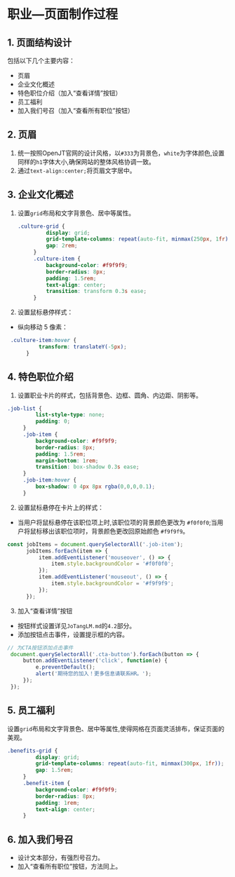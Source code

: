 # 职业—页面制作过程

## 1. 页面结构设计
包括以下几个主要内容：
- 页眉
- 企业文化概述
- 特色职位介绍（加入“查看详情”按钮）
- 员工福利
- 加入我们号召（加入“查看所有职位”按钮）
  
## 2. 页眉
1. 统一按照OpenJT官网的设计风格，以```#333```为背景色，```white```为字体颜色,设置同样的```h1```字体大小,确保网站的整体风格协调一致。
2. 通过```text-align:center;```将页眉文字居中。

## 3. 企业文化概述
1. 设置```grid```布局和文字背景色、居中等属性。
   ```css
   .culture-grid {
            display: grid;
            grid-template-columns: repeat(auto-fit, minmax(250px, 1fr));
            gap: 2rem;
        }
        .culture-item {
            background-color: #f9f9f9;
            border-radius: 8px;
            padding: 1.5rem;
            text-align: center;
            transition: transform 0.3s ease;
        }
    ```
2. 设置鼠标悬停样式：
 -  纵向移动 5 像素：
  ```css
   .culture-item:hover {
            transform: translateY(-5px);
        }
```

## 4. 特色职位介绍
  1. 设置职业卡片的样式，包括背景色、边框、圆角、内边距、阴影等。
   ```css
   .job-list {
            list-style-type: none;
            padding: 0;
        }
        .job-item {
            background-color: #f9f9f9;
            border-radius: 8px;
            padding: 1.5rem;
            margin-bottom: 1rem;
            transition: box-shadow 0.3s ease;
        }
        .job-item:hover {
            box-shadow: 0 4px 8px rgba(0,0,0,0.1);
        }
   ```
   2. 设置鼠标悬停在卡片上的样式：
   
  - 当用户将鼠标悬停在该职位项上时,该职位项的背景颜色更改为 ```#f0f0f0```;当用户将鼠标移出该职位项时，背景颜色更改回原始颜色 ```#f9f9f9```。
  ```javascript
  const jobItems = document.querySelectorAll('.job-item');
        jobItems.forEach(item => {
            item.addEventListener('mouseover', () => {
                item.style.backgroundColor = '#f0f0f0';
            });
            item.addEventListener('mouseout', () => {
                item.style.backgroundColor = '#f9f9f9';
            });
        });   
  ```
  3. 加入“查看详情”按钮
   - 按钮样式设置详见```JoTangLM.md```的```4.2```部分。
   - 添加按钮点击事件，设置提示框的内容。
   ```javascript
   // 为CTA按钮添加点击事件
    document.querySelectorAll('.cta-button').forEach(button => {
        button.addEventListener('click', function(e) {
            e.preventDefault();
            alert('期待您的加入！更多信息请联系HR。');
        });
    });
 ```

 ## 5. 员工福利
  设置```grid```布局和文字背景色、居中等属性,使得网格在页面灵活排布，保证页面的美观。
   ```css
   .benefits-grid {
            display: grid;
            grid-template-columns: repeat(auto-fit, minmax(300px, 1fr));
            gap: 1.5rem;
        }
        .benefit-item {
            background-color: #f9f9f9;
            border-radius: 8px;
            padding: 1rem;
            text-align: center;
        }
```
 ## 6. 加入我们号召
 - 设计文本部分，有强烈号召力。
 - 加入“查看所有职位”按钮，方法同上。
  
  